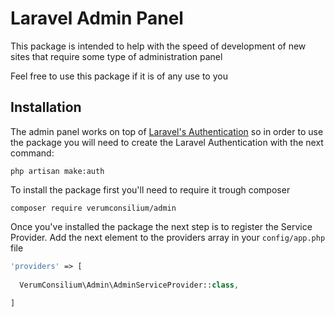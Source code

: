 # Laravel Admin Panel

This package is intended to help with the speed of development of new sites that require some type of administration panel 

Feel free to use this package if it is of any use to you

## Installation

The admin panel works on top of [Laravel's Authentication](https://laravel.com/docs/authentication) so in order to use the package you will need to create the Laravel Authentication with the next command:

``` 
php artisan make:auth
``` 


To install the package first you'll need to require it trough composer

```
composer require verumconsilium/admin
``` 

Once you've installed the package the next step is to register the Service Provider.
Add the next element to the providers array in your `config/app.php` file

```php
'providers' => [
  
  VerumConsilium\Admin\AdminServiceProvider::class,
  
]
```
